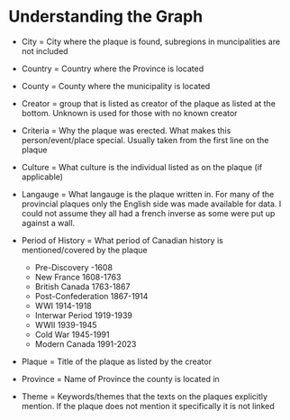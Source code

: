 # Understanding the Graph #
* City = City where the plaque is found, subregions in muncipalities are not included
* Country = Country where the Province is located
* County = County where the municipality is located
* Creator = group that is listed as creator of the plaque as listed at the bottom. Unknown is used for those with no known creator
* Criteria = Why the plaque was erected. What makes this person/event/place special. Usually taken from the first line on the plaque
* Culture = What culture is the individual listed as on the plaque (if applicable)
* Langauge = What langauge is the plaque written in. For many of the provincial plaques only the English side was made available for data. I could not assume they all had a french inverse as some were put up against a wall.
* Period of History = What period of Canadian history is mentioned/covered by the plaque
    * Pre-Discovery -1608
    * New France 1608-1763
    * British Canada 1763-1867
    * Post-Confederation 1867-1914
    * WWI 1914-1918
    * Interwar Period 1919-1939
    * WWII 1939-1945
    * Cold War 1945-1991
    * Modern Canada 1991-2023

* Plaque = Title of the plaque as listed by the creator
* Province = Name of Province the county is located in
* Theme = Keywords/themes that the texts on the plaques explicitly mention. If the plaque does not mention it specifically it is not linked 

